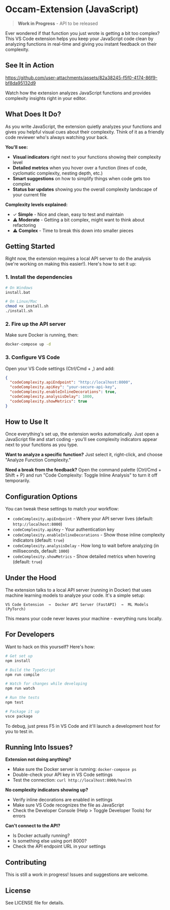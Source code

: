 # Occam-Extension (JavaScript)


> **Work in Progress** - API to be released

Ever wondered if that function you just wrote is getting a bit too complex? This VS Code extension helps you keep your JavaScript code clean by analyzing functions in real-time and giving you instant feedback on their complexity.

## See It in Action

https://github.com/user-attachments/assets/82a38245-f5f0-4174-86f9-bf8da95132d9


Watch how the extension analyzes JavaScript functions and provides complexity insights right in your editor.

## What Does It Do?

As you write JavaScript, the extension quietly analyzes your functions and gives you helpful visual cues about their complexity. Think of it as a friendly code reviewer who's always watching your back.

**You'll see:**

- **Visual indicators** right next to your functions showing their complexity level
- **Detailed metrics** when you hover over a function (lines of code, cyclomatic complexity, nesting depth, etc.)
- **Smart suggestions** on how to simplify things when code gets too complex
- **Status bar updates** showing you the overall complexity landscape of your current file

**Complexity levels explained:**

- ✓ **Simple** - Nice and clean, easy to test and maintain
- ⚠ **Moderate** - Getting a bit complex, might want to think about refactoring
- ⚠ **Complex** - Time to break this down into smaller pieces

## Getting Started

Right now, the extension requires a local API server to do the analysis (we're working on making this easier!). Here's how to set it up:

### 1. Install the dependencies

```bash
# On Windows
install.bat

# On Linux/Mac
chmod +x install.sh
./install.sh
```

### 2. Fire up the API server

Make sure Docker is running, then:

```bash
docker-compose up -d
```

### 3. Configure VS Code

Open your VS Code settings (Ctrl/Cmd + ,) and add:

```json
{
  "codeComplexity.apiEndpoint": "http://localhost:8000",
  "codeComplexity.apiKey": "your-secure-api-key",
  "codeComplexity.enableInlineDecorations": true,
  "codeComplexity.analysisDelay": 1000,
  "codeComplexity.showMetrics": true
}
```

## How to Use It

Once everything's set up, the extension works automatically. Just open a JavaScript file and start coding - you'll see complexity indicators appear next to your functions as you type.

**Want to analyze a specific function?** Just select it, right-click, and choose "Analyze Function Complexity."

**Need a break from the feedback?** Open the command palette (Ctrl/Cmd + Shift + P) and run "Code Complexity: Toggle Inline Analysis" to turn it off temporarily.

## Configuration Options

You can tweak these settings to match your workflow:

- `codeComplexity.apiEndpoint` - Where your API server lives (default: `http://localhost:8000`)
- `codeComplexity.apiKey` - Your authentication key
- `codeComplexity.enableInlineDecorations` - Show those inline complexity indicators (default: `true`)
- `codeComplexity.analysisDelay` - How long to wait before analyzing (in milliseconds, default: `1000`)
- `codeComplexity.showMetrics` - Show detailed metrics when hovering (default: `true`)

## Under the Hood

The extension talks to a local API server (running in Docker) that uses machine learning models to analyze your code. It's a simple setup:

```
VS Code Extension  →  Docker API Server (FastAPI)  →  ML Models (PyTorch)
```

This means your code never leaves your machine - everything runs locally.

## For Developers

Want to hack on this yourself? Here's how:

```bash
# Get set up
npm install

# Build the TypeScript
npm run compile

# Watch for changes while developing
npm run watch

# Run the tests
npm test

# Package it up
vsce package
```

To debug, just press F5 in VS Code and it'll launch a development host for you to test in.

## Running Into Issues?

**Extension not doing anything?**

- Make sure the Docker server is running: `docker-compose ps`
- Double-check your API key in VS Code settings
- Test the connection: `curl http://localhost:8000/health`

**No complexity indicators showing up?**

- Verify inline decorations are enabled in settings
- Make sure VS Code recognizes the file as JavaScript
- Check the Developer Console (Help > Toggle Developer Tools) for errors

**Can't connect to the API?**

- Is Docker actually running?
- Is something else using port 8000?
- Check the API endpoint URL in your settings

## Contributing

This is still a work in progress! Issues and suggestions are welcome.

## License

See LICENSE file for details.
